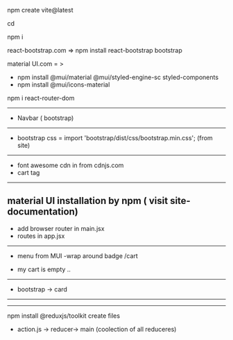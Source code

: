  npm create vite@latest

cd 

npm i

react-bootstrap.com => npm install react-bootstrap bootstrap

material UI.com  = > 
- npm install @mui/material @mui/styled-engine-sc styled-components
- npm install @mui/icons-material

npm i react-router-dom

-------------------------

<!-- header.js : -->
 - Navbar ( bootstrap) 


------------
<!--  App.jsx -->
 - bootstrap css  = import 'bootstrap/dist/css/bootstrap.min.css';  (from site) 
 -------------------
 <!-- index.html -->
 - font awesome cdn in <head > from cdnjs.com
- cart tag 
 ----------------
 <!-- Badge icon on cart -->
 material UI installation by npm ( visit site- documentation)
 ---------------------
-  add browser router in main.jsx 
-  routes in app.jsx
----------------------
<!-- headere -->
- menu from MUI
-wrap around badge /cart

- my cart is empty .. 

----------------------
<!-- card.jsx -->
- bootstrap -> card 
-----------------
<!-- cardDetails -->

-----------------
<!-- redux -->
npm install @reduxjs/toolkit
create files 
- action.js -> reducer-> main (coolection of all reduceres) 
